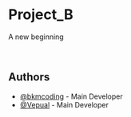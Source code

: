 # Project_B
A new beginning

 &ensp;

## Authors

- [@bkmcoding](https://github.com/bkmcoding) - Main Developer
- [@Vepual](https://github.com/Vepual) - Main Developer
